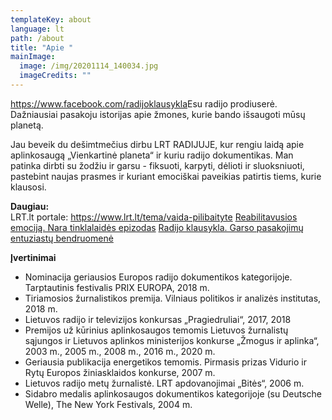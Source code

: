 ```yaml
---
templateKey: about
language: lt
path: /about
title: "Apie "
mainImage:
  image: /img/20201114_140034.jpg
  imageCredits: ""
---
```

<https://www.facebook.com/radijoklausykla>Esu radijo prodiuserė. Dažniausiai pasakoju istorijas apie žmones, kurie bando išsaugoti mūsų planetą. 

Jau beveik du dešimtmečius dirbu LRT RADIJUJE, kur rengiu laidą apie aplinkosaugą „Vienkartinė planeta“ ir kuriu radijo dokumentikas. Man patinka dirbti su žodžiu ir garsu - fiksuoti, karpyti, dėlioti ir sluoksniuoti, pastebint naujas prasmes ir kuriant emociškai paveikias patirtis tiems, kurie klausosi.

**Daugiau:**\
LRT.lt portale: https://www.lrt.lt/tema/vaida-pilibaityte
[Reabilitavusios emociją. Nara tinklalaidės epizodas](https://nara.lt/lt/articles-lt/reabilitavusios-emocija-interviu-su-lrt-radijo-dokumentikos-kurejomis)
[Radijo klausykla. Garso pasakojimų entuziastų bendruomenė](https://www.facebook.com/radijoklausykla)

**Įvertinimai**

* Nominacija geriausios Europos radijo dokumentikos kategorijoje. Tarptautinis festivalis PRIX EUROPA, 2018 m.
* Tiriamosios žurnalistikos premija. Vilniaus politikos ir analizės institutas, 2018 m.
* Lietuvos radijo ir televizijos konkursas „Pragiedruliai“, 2017, 2018
* Premijos už kūrinius aplinkosaugos temomis Lietuvos žurnalistų sąjungos ir Lietuvos aplinkos ministerijos konkurse „Žmogus ir aplinka“,  2003 m., 2005 m., 2008 m., 2016 m., 2020 m.
* Geriausia publikacija energetikos temomis. Pirmasis prizas Vidurio ir Rytų Europos žiniasklaidos konkurse, 2007 m.
* Lietuvos radijo metų žurnalistė. LRT apdovanojimai „Bitės“, 2006 m.
* Sidabro medalis aplinkosaugos dokumentikos kategorijoje (su Deutsche Welle), The New York Festivals, 2004 m.